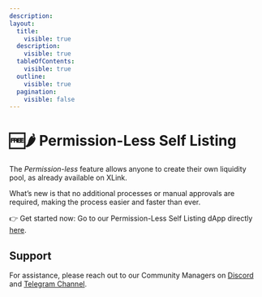 ```yaml
---
description: 
layout:
  title:
    visible: true
  description:
    visible: true
  tableOfContents:
    visible: true
  outline:
    visible: true
  pagination:
    visible: false
---
```


# 🆓🌶️ Permission-Less Self Listing

The _Permission-less_ feature allows anyone to create their own liquidity pool, as already available on XLink.

What’s new is that no additional processes or manual approvals are required, making the process easier and faster than ever.


👉 Get started now: Go to our Permission-Less Self Listing dApp directly [here](https://app.alexlab.co/self-service-listing).

<!--

## Explore

{% content-ref url="key-concepts.md" %} [key-concepts.md](key-concepts.md) {% endcontent-ref %}
{% content-ref url="how-to.md" %} [how-to.md](how-to.md) {% endcontent-ref %}
{% content-ref url="faqs.md" %} [faqs.md](faqs.md) {% endcontent-ref %}

-->

## Support

For assistance, please reach out to our Community Managers on [Discord](https://discord.com/invite/alexlab) and [Telegram Channel](https://t.me/AlexCommunity).